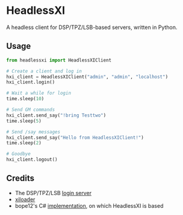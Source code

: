 # HeadlessXI
A headless client for DSP/TPZ/LSB-based servers, written in Python.

## Usage
```py
from headlessxi import HeadlessXIClient

# Create a client and log in
hxi_client = HeadlessXIClient("admin", "admin", "localhost")
hxi_client.login()

# Wait a while for login
time.sleep(10)

# Send GM commands
hxi_client.send_say("!bring Testtwo")
time.sleep(5)

# Send /say messages
hxi_client.send_say("Hello from HeadlessXIClient!")
time.sleep(2)

# Goodbye
hxi_client.logout()
```

## Credits
- The DSP/TPZ/LSB [login server](https://github.com/LandSandBoat/server/tree/base/src/login)
- [xiloader](https://github.com/LandSandBoat/xiloader)
- bope12's C# [implementation](https://github.com/bope12/PacketFFXI), on which HeadlessXI is based
